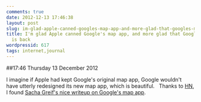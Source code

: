 ```yaml
---
comments: true
date: 2012-12-13 17:46:38
layout: post
slug: im-glad-apple-canned-googles-map-app-and-more-glad-that-googles-map-app-is-back
title: I'm glad Apple canned Google's map app, and more glad that Google's map app
  is back
wordpressid: 617
tags: internet,journal
---
```


##17:46 Thursday 13 December 2012

I imagine if Apple had kept Google's original map app, Google wouldn't have utterly redesigned its new map app, which is beautiful.   Thanks to [HN](http://news.ycombinator.com/), I found [Sacha Greif's nice writeup on Google's map app](http://sachagreif.com/design-details-of-google-maps-for-ios/).
